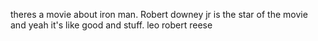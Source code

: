 theres a movie about iron man. Robert downey jr is the star of the movie and yeah it's like good and stuff.
leo 
robert
reese
